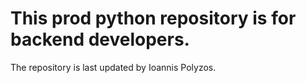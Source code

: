 # This prod python repository is for backend developers.

The repository is last updated by Ioannis Polyzos.
